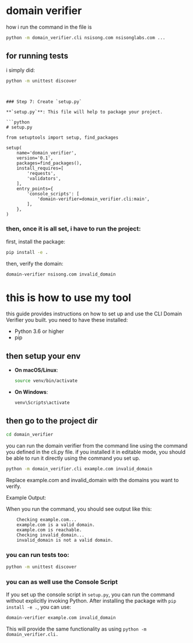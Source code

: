 # domain verifier


how i run the command in the file is 
```bash
python -m domain_verifier.cli nsisong.com nsisonglabs.com ...
```


## for running tests

i simply did:

```bash
python -m unittest discover
```

```arduino


### Step 7: Create `setup.py`

**`setup.py`**: This file will help to package your project.

```python
# setup.py

from setuptools import setup, find_packages

setup(
    name='domain_verifier',
    version='0.1',
    packages=find_packages(),
    install_requires=[
        'requests',
        'validators',
    ],
    entry_points={
        'console_scripts': [
            'domain-verifier=domain_verifier.cli:main',
        ],
    },
)
```


### then, once it is all set, i have to run the project:

first, install the package:
```bash
pip install -e .
```

then, verify the domain:
```bash
domain-verifier nsisong.com invalid_domain
```


# this is how to use my tool

this guide provides instructions on how to set up and use the CLI Domain Verifier you built. you need to have these installed:
- Python 3.6 or higher
- pip

## then setup your env
   - **On macOS/Linux**:
     ```bash
     source venv/bin/activate
     ```

   - **On Windows**:
     ```bash
     venv\Scripts\activate
     ```

## then go to the project dir

```bash
cd domain_verifier
```


you can run the domain verifier from the command line using the command you defined in the cli.py file. if you installed it in editable mode, you should be able to run it directly using the command you set up.

```bash
python -m domain_verifier.cli example.com invalid_domain
```

Replace example.com and invalid_domain with the domains you want to verify.

Example Output:

When you run the command, you should see output like this:

```plaintext
    Checking example.com...
    example.com is a valid domain.
    example.com is reachable.
    Checking invalid_domain...
    invalid_domain is not a valid domain.
```

### you can run tests too:

```bash
python -m unittest discover
```

### you can as well use the Console Script

If you set up the console script in `setup.py`, you can run the command without explicitly invoking Python. After installing the package with `pip install -e .`, you can use:

```bash
domain-verifier example.com invalid_domain
```

This will provide the same functionality as using `python -m domain_verifier.cli.`